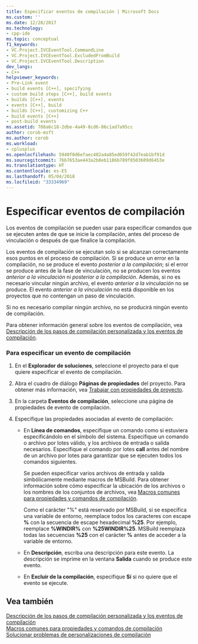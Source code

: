 ```yaml
---
title: Especificar eventos de compilación | Microsoft Docs
ms.custom: ''
ms.date: 12/28/2017
ms.technology:
- cpp-ide
ms.topic: conceptual
f1_keywords:
- VC.Project.IVCEventTool.CommandLine
- VC.Project.IVCEventTool.ExcludedFromBuild
- VC.Project.IVCEventTool.Description
dev_langs:
- C++
helpviewer_keywords:
- Pre-Link event
- build events [C++], specifying
- custom build steps [C++], build events
- builds [C++], events
- events [C++], build
- builds [C++], customizing C++
- build events [C++]
- post-build events
ms.assetid: 788a6c18-2dbe-4a49-8cd6-86c1ad7a95cc
author: corob-msft
ms.author: corob
ms.workload:
- cplusplus
ms.openlocfilehash: 5940f0d6efaec402a4a85ed659f42d7eab1bf91d
ms.sourcegitcommit: 76b7653ae443a2b8eb1186b789f8503609d6453e
ms.translationtype: HT
ms.contentlocale: es-ES
ms.lasthandoff: 05/04/2018
ms.locfileid: "33334969"
---
```

# <a name="specifying-build-events"></a>Especificar eventos de compilación

Los eventos de compilación se pueden usar para especificar comandos que se ejecuten antes de que se inicie la compilación, antes del proceso de vinculación o después de que finalice la compilación.

Los eventos de compilación se ejecutan solo si se alcanzan correctamente esos puntos en el proceso de compilación. Si se produce un error en la compilación, no se produce el evento *posterior a la compilación*; si el error se produce antes de la fase de vinculación, no se producen los eventos *anterior a la vinculación* ni *posterior a la compilación*. Además, si no es necesario vincular ningún archivo, el evento *anterior a la vinculación* no se produce. El evento *anterior a la vinculación* no está disponible en los proyectos que no contengan un paso de vinculación.

Si no es necesario compilar ningún archivo, no se producirá ningún evento de compilación.

Para obtener información general sobre los eventos de compilación, vea [Descripción de los pasos de compilación personalizada y los eventos de compilación](../ide/understanding-custom-build-steps-and-build-events.md).

### <a name="to-specify-a-build-event"></a>Para especificar un evento de compilación

1. En el **Explorador de soluciones**, seleccione el proyecto para el que quiere especificar el evento de compilación.

1. Abra el cuadro de diálogo **Páginas de propiedades** del proyecto. Para obtener más información, vea [Trabajar con propiedades de proyecto](../ide/working-with-project-properties.md).

1. En la carpeta **Eventos de compilación**, seleccione una página de propiedades de evento de compilación.

1. Especifique las propiedades asociadas al evento de compilación:

   - En **Línea de comandos**, especifique un comando como si estuviera especificándolo en el símbolo del sistema. Especifique un comando o archivo por lotes válido, y los archivos de entrada o salida necesarios. Especifique el comando por lotes **call** antes del nombre de un archivo por lotes para garantizar que se ejecuten todos los comandos siguientes.

      Se pueden especificar varios archivos de entrada y salida simbólicamente mediante macros de MSBuild. Para obtener información sobre cómo especificar la ubicación de los archivos o los nombres de los conjuntos de archivos, vea [Macros comunes para propiedades y comandos de compilación](../ide/common-macros-for-build-commands-and-properties.md).

      Como el carácter "%" está reservado por MSBuild, si se especifica una variable de entorno, reemplace todos los caracteres con escape **%** con la secuencia de escape hexadecimal **%25**. Por ejemplo, reemplace **%WINDIR%** con **%25WINDIR%25**. MSBuild reemplaza todas las secuencias **%25** con el carácter **%** antes de acceder a la variable de entorno.

   - En **Descripción**, escriba una descripción para este evento. La descripción se imprime en la ventana **Salida** cuando se produce este evento.

   - En **Excluir de la compilación**, especifique **Sí** si no quiere que el evento se ejecute.

## <a name="see-also"></a>Vea también

[Descripción de los pasos de compilación personalizada y los eventos de compilación](../ide/understanding-custom-build-steps-and-build-events.md)  
[Macros comunes para propiedades y comandos de compilación](../ide/common-macros-for-build-commands-and-properties.md)  
[Solucionar problemas de personalizaciones de compilación](../ide/troubleshooting-build-customizations.md)  
